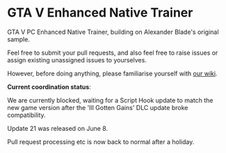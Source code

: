 # GTA V Enhanced Native Trainer

GTA V PC Enhanced Native Trainer, building on Alexander Blade's original sample.

Feel free to submit your pull requests, and also feel free to raise issues or assign existing unassigned issues to yourselves.

However, before doing anything, please familiarise yourself with [our wiki](https://github.com/gtav-ent/GTAV-EnhancedNativeTrainer/wiki).

**Current coordination status**:

We are currently blocked, waiting for a Script Hook update to match the new game version after the 'Ill Gotten Gains' DLC update broke compatibility.

Update 21 was released on June 8.

Pull request processing etc is now back to normal after a holiday.
